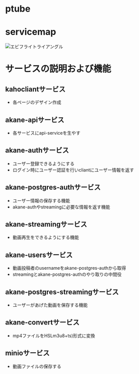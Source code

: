 # ptube
# servicemap
<img src="blob:https://whimsical.co/626e5153-bf82-4661-8d8e-d1695401b791" alt="エビフライトライアングル" title="サンプル">

# サービスの説明および機能

## kahocliantサービス
- 各ページのデザイン作成

## akane-apiサービス
- 各サービスにapi-serviceを生やす

## akane-authサービス
- ユーザー登録できるようにする
- ログイン時にユーザー認証を行いcliantにユーザー情報を返す

## akane-postgres-authサービス
- ユーザー情報の保存する機能
- akane-authやstreamingに必要な情報を返す機能

## akane-streamingサービス
- 動画再生をできるようにする機能

## akane-usersサービス
- 動画投稿者のusernameをakane-postgres-authから取得
- streamingとakane-postgres-authのやり取りの中間役

## akane-postgres-streamingサービス
- ユーザーがあげた動画を保存する機能

## akane-convertサービス
- mp4ファイルをHSLm3u8+ts)形式に変換

## minioサービス
- 動画ファイルの保存する
